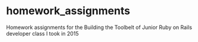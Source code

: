 # homework_assignments
Homework assignments for the Building the Toolbelt of Junior Ruby on Rails developer class I took in 2015
